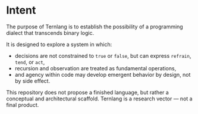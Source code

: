 # Intent

The purpose of Ternlang is to establish the possibility of a programming dialect that transcends binary logic.

It is designed to explore a system in which:
- decisions are not constrained to `true` or `false`, but can express `refrain`, `tend`, or `act`,
- recursion and observation are treated as fundamental operations,
- and agency within code may develop emergent behavior by design, not by side effect.

This repository does not propose a finished language, but rather a conceptual and architectural scaffold. Ternlang is a research vector — not a final product.
